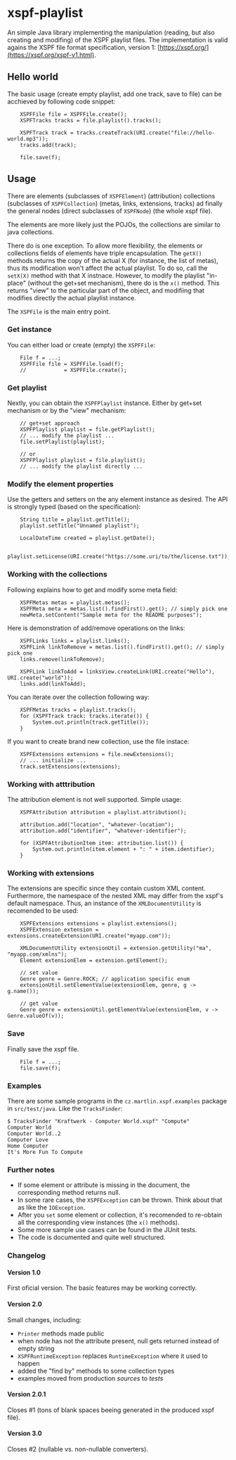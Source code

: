 # xspf-playlist

An simple Java library implementing the manipulation (reading, but also creating and modifing) of the XSPF playlist files. The implementation is valid agains the XSPF file format specification, version 1: [https://xspf.org/](https://xspf.org/xspf-v1.html). 

## Hello world
The basic usage (create empty playlist, add one track, save to file) can be acchieved by following code snippet:
````
	XSPFFile file = XSPFFile.create();
	XSPFTracks tracks = file.playlist().tracks();

	XSPFTrack track = tracks.createTrack(URI.create("file://hello-world.mp3"));
	tracks.add(track);

	file.save(f);
````

## Usage
There are elements (subclasses of `XSPFElement`) (attribution) collections (subclasses of `XSPFCollection`) (metas, links, extensions, tracks) ad finally the general nodes (direct subclasses of `XSPFNode`) (the whole xspf file). 

The elements are more likely just the POJOs, the collections are similar to java collections.

There do is one exception. To allow more flexibility, the elements or collections fields of elements have triple encapsulation. The `getX()` methods returns the copy of the actual X (for instance, the list of metas), thus its modification won't affect the actual playlist. To do so, call the `setX(X)` method with that X instnace. However, to modify the playlist "in-place" (without the get+set mechanism), there do is the `x()` method. This returns "view" to the particular part of the object, and modifiing that modifies directly the actual playlist instance.

The `XSPFile` is the main entry point.

### Get instance
You can either load or create (empty) the `XSPFFile`:
````
	File f = ...;
	XSPFFile file = XSPFFile.load(f);
	//            = XSPFFile.create();
````

### Get playlist
Nextly, you can obtain the `XSPFPlaylist` instance. Either by get+set mechanism or by the "view" mechanism:
````
    // get+set approach
    XSPFPlaylist playlist = file.getPlaylist();
    // ... modify the playlist ...
    file.setPlaylist(playlist);

    // or
	XSPFPlaylist playlist = file.playlist();
    // ... modify the playlist directly ...
````

### Modify the element properties

Use the getters and setters on the any element instance as desired. The API is strongly typed (based on the specification):
````
	String title = playlist.getTitle();
	playlist.setTitle("Unnamed playlist");

	LocalDateTime created = playlist.getDate();

	playlist.setLicense(URI.create("https://some.uri/to/the/license.txt"));
````

### Working with the collections
Following explains how to get and modify some meta field:
````
	XSPFMetas metas = playlist.metas();
    XSPFMeta meta = metas.list().findFirst().get(); // simply pick one
    newMeta.setContent("Sample meta for the README purposes");
````

Here is demonstration of add/remove operations on the links:
````
    XSPFLinks links = playlist.links();
    XSPFLink linkToRemove = metas.list().findFirst().get(); // simply pick one
    links.remove(linkToRemove);

    XSPFLink linkToAdd = linksView.createLink(URI.create("Hello"), URI.create("world"));
    links.add(linkToAdd);
````

You can iterate over the collection following way:
````
	XSPFMetas tracks = playlist.tracks();
    for (XSPFTrack track: tracks.iterate()) {
        System.out.println(track.getTitle());
    }
````

If you want to create brand new collection, use the file instace:
````
	XSPFExtensions extensions = file.newExtensions();
    // ... initialize ...
    track.setExtensions(extensions);
````

### Working with atttribution
The attribution element is not well supported. Simple usage:
````
    XSPFAttribution attribution = playlist.attribution();

	attribution.add("location", "whatever-location");
	attribution.add("identifier", "whatever-identifier");

    for (XSPFAttributionItem item: attribution.list()) {
        System.out.println(item.element + ": " + item.identifier);
    }
````

### Working with extensions
The extensions are specific since they contain custom XML content. Furthermore, the namespace of the nested XML may differ from the xspf's default namespace. Thus, an instance of the `XMLDocumentUtility` is recomended to be used:
````
	XSPFExtensions extensions = playlist.extensions();
	XSPFExtension extension = extensions.createExtension(URI.create("myapp.com"));

    XMLDocumentUtility extensionUtil = extension.getUtility("ma", "myapp.com/xmlns");
	Element extensionElem = extension.getElement();

    // set value
    Genre genre = Genre.ROCK; // application specific enum
    extensionUtil.setElementValue(extensionElem, genre, g -> g.name());

    // get value
    Genre genre = extensionUtil.getElementValue(extensionElem, v -> Genre.valueOf(v));
````

### Save
Finally save the xspf file.
````
    File f = ...;
	file.save(f);
````

### Examples
There are some sample programs in the `cz.martlin.xspf.examples` package in `src/test/java`. Like the `TracksFinder`:
````
$ TracksFinder "Kraftwerk - Computer World.xspf" "Compute"
Computer World
Computer World..2
Computer Love
Home Computer
It's More Fun To Compute
````

### Further notes
 - If some element or attribute is missing in the document, the corresponding method returns null.
 - In some rare cases, the `XSPFException` can be thrown. Think about that as like the `IOException`.
 - After you `set` some element or collection, it's recomended to re-obtain all the corresponding view instances (the `x()` methods).
 - Some more sample use cases can be found in the JUnit tests.
 - The code is documented and quite well structured.

### Changelog
#### Version 1.0
First oficial version. The basic features may be working correctly.

#### Version 2.0
Small changes, including:
 - `Printer` methods made public
 - when node has not the attribute present, null gets returned instead of empty string
 - `XSPFRuntimeException` replaces `RuntimeException` where it used to happen
 - added the "find by" methods to some collection types
 - examples moved from production _sources_ to _tests_

#### Version 2.0.1
Closes #1 (tons of blank spaces beeing generated in the produced xspf file).

#### Version 3.0
Closes #2 (nullable vs. non-nullable converters).

